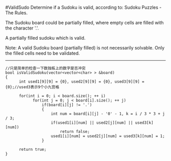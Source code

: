 #ValidSudo
Determine if a Sudoku is valid, according to: Sudoku Puzzles - The Rules.

The Sudoku board could be partially filled, where empty cells are filled with the character '.'.


A partially filled sudoku which is valid.

Note:
A valid Sudoku board (partially filled) is not necessarily solvable. Only the filled cells need to be validated.


---




```
//只是简单的检查一下数独板上的数字是否冲突
bool isValidSudoku(vector<vector<char> > &board) 
{
      int used1[9][9] = {0}, used2[9][9] = {0}, used3[9][9] = {0};//used3表示9个小九宫格

      for(int i = 0; i < board.size(); ++ i)
            for(int j = 0; j < board[i].size(); ++ j)
                if(board[i][j] != '.')
                {
                    int num = board[i][j] - '0' - 1, k = i / 3 * 3 + j / 3;
                    if(used1[i][num] || used2[j][num] || used3[k][num])
                        return false;
                    used1[i][num] = used2[j][num] = used3[k][num] = 1;
                }

      return true;
}
```